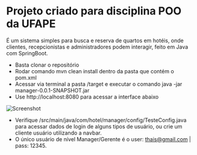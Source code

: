 # Projeto criado para disciplina POO da UFAPE
É um sistema simples para busca e reserva de quartos em hotéis, onde clientes, recepcionistas e administradores podem interagir, feito em Java com SpringBoot.

- Basta clonar o repositório
- Rodar comando mvn clean install dentro da pasta que contém o pom.xml
- Acessar via terminal a pasta /target e executar o comando java -jar manager-0.0.1-SNAPSHOT.jar
- Use http://localhost:8080 para acessar a interface abaixo

<img src="screencap.pgn" alt="Screenshot">

- Verifique /src/main/java/com/hotel/manager/config/TesteConfig.java para acessar dados de login de alguns tipos de usuário, ou crie um cliente usuário utilizando a navbar.
- O único usuário de nível Manager/Gerente é o user: thais@gmail.com | pass: 12345.
